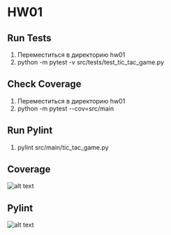 # HW01

## Run Tests
1. Переместиться в директорию hw01
2. python -m pytest -v src/tests/test_tic_tac_game.py

## Check Coverage
1. Переместиться в директорию hw01
2. python -m pytest --cov=src/main

## Run Pylint
1. pylint src/main/tic_tac_game.py


## Coverage 
![alt text](https://github.com/plomt/deep_python_autumn_2022/blob/master/hw01/coverage.jpg?raw=true)

## Pylint
![alt text](https://github.com/plomt/deep_python_autumn_2022/blob/master/hw01/pylint.jpg?raw=true)
